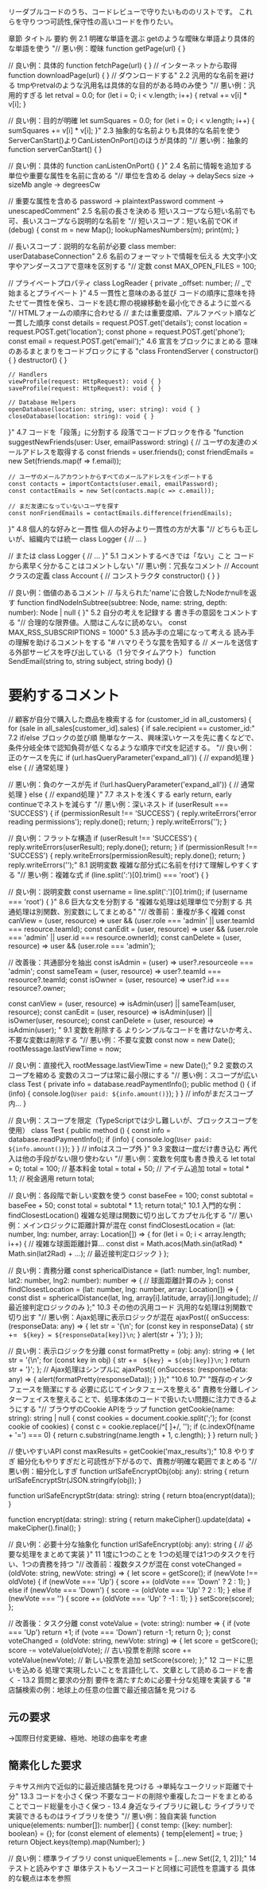 リーダブルコードのうち、コードレビューで守りたいもののリストです。
これらを守りつつ可読性,保守性の高いコードを作りたい。


章節	タイトル	要約	例
2.1	明確な単語を選ぶ	getのような曖昧な単語より具体的な単語を使う	"// 悪い例：曖昧
function getPage(url) { }

// 良い例：具体的
function fetchPage(url) { }  // インターネットから取得
function downloadPage(url) { }  // ダウンロードする"
2.2	汎用的な名前を避ける	tmpやretvalのような汎用名は具体的な目的がある時のみ使う	"// 悪い例：汎用的すぎる
let retval = 0.0;
for (let i = 0; i < v.length; i++) {
    retval += v[i] * v[i];
}

// 良い例：目的が明確
let sumSquares = 0.0;
for (let i = 0; i < v.length; i++) {
    sumSquares += v[i] * v[i];
}"
2.3	抽象的な名前よりも具体的な名前を使う	ServerCanStart()よりCanListenOnPort()のほうが具体的	"// 悪い例：抽象的
function serverCanStart() { }

// 良い例：具体的
function canListenOnPort() { }"
2.4	名前に情報を追加する	単位や重要な属性を名前に含める	"// 単位を含める
delay → delaySecs
size → sizeMb
angle → degreesCw

// 重要な属性を含める
password → plaintextPassword
comment → unescapedComment"
2.5	名前の長さを決める	短いスコープなら短い名前でも可、長いスコープなら説明的な名前を	"// 短いスコープ：短い名前でOK
if (debug) {
    const m = new Map();
    lookupNamesNumbers(m);
    print(m);
}

// 長いスコープ：説明的な名前が必要
class member: userDatabaseConnection"
2.6	名前のフォーマットで情報を伝える	大文字小文字やアンダースコアで意味を区別する	"// 定数
const MAX_OPEN_FILES = 100;

// プライベートプロパティ
class LogReader {
    private _offset: number;  // _で始まるとプライベート
}"
4.5	一貫性と意味のある並び	コードの順序に意味を持たせて一貫性を保ち、コードを読む際の視線移動を最小化できるように並べる	"// HTMLフォームの順序に合わせる
// または重要度順、アルファベット順など一貫した順序
const details = request.POST.get('details');
const location = request.POST.get('location');
const phone = request.POST.get('phone');
const email = request.POST.get('email');"
4.6	宣言をブロックにまとめる	意味のあるまとまりをコードブロックにする	"class FrontendServer {
    constructor() { }
    destructor() { }

    // Handlers
    viewProfile(request: HttpRequest): void { }
    saveProfile(request: HttpRequest): void { }

    // Database Helpers
    openDatabase(location: string, user: string): void { }
    closeDatabase(location: string): void { }
}"
4.7	コードを「段落」に分割する	段落でコードブロックを作る	"function suggestNewFriends(user: User, emailPassword: string) {
    // ユーザの友達のメールアドレスを取得する
    const friends = user.friends();
    const friendEmails = new Set(friends.map(f => f.email));

    // ユーザのメールアカウントからすべてのメールアドレスをインポートする
    const contacts = importContacts(user.email, emailPassword);
    const contactEmails = new Set(contacts.map(c => c.email));

    // まだ友達になっていないユーザを探す
    const nonFriendEmails = contactEmails.difference(friendEmails);
}"
4.8	個人的な好みと一貫性	個人の好みより一貫性の方が大事	"// どちらも正しいが、組織内では統一
class Logger {
    // ...
}

// または
class Logger
{
    // ...
}"
5.1	コメントするべきでは「ない」こと	コードから素早く分かることはコメントしない	"// 悪い例：冗長なコメント
// Accountクラスの定義
class Account {
    // コンストラクタ
    constructor() { }
}

// 良い例：価値のあるコメント
// 与えられた'name'に合致したNodeかnullを返す
function findNodeInSubtree(subtree: Node, name: string, depth: number): Node | null { }"
5.2	自分の考えを記録する	書き手の意図をコメントする	"// 合理的な限界値。人間はこんなに読めない。
const MAX_RSS_SUBSCRIPTIONS = 1000"
5.3	読み手の立場になって考える	読み手の理解を助けるコメントをする	"# ハマりそうな罠を告知する
// メールを送信する外部サービスを呼び出している（1 分でタイムアウト）
function SendEmail(string to, string subject, string body) {}

# 要約するコメント
// 顧客が自分で購入した商品を検索する
for (customer_id in all_customers) {
  for (sale in all_sales[customer_id].sales) {
    if sale.recipient == customer_id:"
7.2	if/else ブロックの並び順	簡単なケース、興味深いケースを先に書くなどで、条件分岐全体で認知負荷が低くなるような順序でif文を記述する。	"// 良い例：正のケースを先に
if (url.hasQueryParameter('expand_all')) {
    // expand処理
} else {
    // 通常処理
}

// 悪い例：負のケースが先
if (!url.hasQueryParameter('expand_all')) {
    // 通常処理
} else {
    // expand処理
}"
7.7	ネストを浅くする	early return, early continueでネストを減らす	"// 悪い例：深いネスト
if (userResult === 'SUCCESS') {
    if (permissionResult !== 'SUCCESS') {
        reply.writeErrors('error reading permissions');
        reply.done();
        return;
    }
    reply.writeErrors('');
}

// 良い例：フラットな構造
if (userResult !== 'SUCCESS') {
    reply.writeErrors(userResult);
    reply.done();
    return;
}
if (permissionResult !== 'SUCCESS') {
    reply.writeErrors(permissionResult);
    reply.done();
    return;
}
reply.writeErrors('');"
8.1	説明変数	複雑な部分式に名前を付けて理解しやすくする	"// 悪い例：複雑な式
if (line.split(':')[0].trim() === 'root') { }

// 良い例：説明変数
const username = line.split(':')[0].trim();
if (username === 'root') { }"
8.6	巨大な文を分割する	"複雑な処理は処理単位で分割する
共通処理は別関数、別変数にしてまとめる"	"// 改善前：重複が多く複雑
const canView = (user, resource) => user && (user.role === 'admin' || user.teamId === resource.teamId);
const canEdit = (user, resource) => user && (user.role === 'admin' || user.id === resource.ownerId);
const canDelete = (user, resource) => user && (user.role === 'admin');

// 改善後：共通部分を抽出
const isAdmin = (user) => user?.resourceole === 'admin';
const sameTeam = (user, resource) => user?.teamId === resource?.teamId;
const isOwner = (user, resource) => user?.id === resource?.owner;

const canView = (user, resource) => isAdmin(user) || sameTeam(user, resource);
const canEdit = (user, resource) => isAdmin(user) || isOwner(user, resource);
const canDelete = (user, resource) => isAdmin(user);
"
9.1	変数を削除する	よりシンプルなコードを書けないか考え、不要な変数は削除する	"// 悪い例：不要な変数
const now = new Date();
rootMessage.lastViewTime = now;

// 良い例：直接代入
rootMessage.lastViewTime = new Date();"
9.2	変数のスコープを縮める	変数のスコープは常に最小限にする	"// 悪い例：スコープが広い
class Test {
    private info = database.readPaymentInfo();
    public method () {
        if (info) {
            console.log(`User paid: ${info.amount()}`);
        }
    }
    // infoがまだスコープ内...
}

// 良い例：スコープを限定（TypeScriptでは少し難しいが、ブロックスコープを使用）
class Test {
    public method () {
        const info = database.readPaymentInfo();
        if (info) {
            console.log(`User paid: ${info.amount()}`);
        }
    }
    // infoはスコープ外
}"
9.3	変数は一度だけ書き込む	再代入は他の手段がない限り使わない	"// 悪い例：変数を何度も書き換える
let total = 0;
total = 100;        // 基本料金
total = total + 50; // アイテム追加
total = total * 1.1; // 税金適用
return total;

// 良い例：各段階で新しい変数を使う
const baseFee = 100;
const subtotal = baseFee + 50;
const total = subtotal * 1.1;
return total;"
10.1	入門的な例：findClosestLocation()	複雑な処理は関数に切り出してカプセル化する	"// 悪い例：メインロジックに距離計算が混在
const findClosestLocation = (lat: number, lng: number, array: Location[]) => {
    for (let i = 0; i < array.length; i++) {
        // 複雑な球面距離計算...
        const dist = Math.acos(Math.sin(latRad) * Math.sin(lat2Rad) + ...);
        // 最近接判定ロジック
    }
};

// 良い例：責務分離
const sphericalDistance = (lat1: number, lng1: number, lat2: number, lng2: number): number => {
    // 球面距離計算のみ
};
const findClosestLocation = (lat: number, lng: number, array: Location[]) => {
    const dist = sphericalDistance(lat, lng, array[i].latitude, array[i].longitude);
    // 最近接判定ロジックのみ
};"
10.3	その他の汎用コード	汎用的な処理は別関数で切り出す	"// 悪い例：Ajax処理に表示ロジックが混在
ajaxPost({
    onSuccess: (responseData: any) => {
        let str = '{\n';
        for (const key in responseData) {
            str += ` ${key} = ${responseData[key]}\n`;
        }
        alert(str + '}');
    }
});

// 良い例：表示ロジックを分離
const formatPretty = (obj: any): string => {
    let str = '{\n';
    for (const key in obj) {
        str += ` ${key} = ${obj[key]}\n`;
    }
    return str + '}';
};
// Ajax処理はシンプルに
ajaxPost({
    onSuccess: (responseData: any) => {
        alert(formatPretty(responseData));
    }
});"
"10.6
10.7"	"既存のインタフェースを簡潔にする
必要に応じてインタフェースを整える"	責務を分離しインターフェイスを整えることで、処理本体のコードで扱いたい問題に注力できるようにする	"// ブラウザのCookie APIをラップ
function getCookie(name: string): string | null {
    const cookies = document.cookie.split(';');
    for (const cookie of cookies) {
        const c = cookie.replace(/^[ ]+/, '');
        if (c.indexOf(name + '=') === 0) {
            return c.substring(name.length + 1, c.length);
        }
    }
    return null;
}

// 使いやすいAPI
const maxResults = getCookie('max_results');"
10.8	やりすぎ	細分化もやりすぎだと可読性が下がるので、責務が明確な範囲でまとめる	"// 悪い例：細分化しすぎ
function urlSafeEncryptObj(obj: any): string {
    return urlSafeEncryptStr(JSON.stringify(obj));
}

function urlSafeEncryptStr(data: string): string {
    return btoa(encrypt(data));
}

function encrypt(data: string): string {
    return makeCipher().update(data) + makeCipher().final();
}

// 良い例：必要十分な抽象化
function urlSafeEncrypt(obj: any): string {
    // 必要な処理をまとめて実装
}"
11	1度に1つのことを	1つの処理では1つのタスクを行い、1つの責務を持つ	"// 改善前：複数タスクが混在
const voteChanged = (oldVote: string, newVote: string) => {
    let score = getScore();
    if (newVote !== oldVote) {
        if (newVote === 'Up') {
            score += (oldVote === 'Down' ? 2 : 1);
        } else if (newVote === 'Down') {
            score -= (oldVote === 'Up' ? 2 : 1);
        } else if (newVote === '') {
            score += (oldVote === 'Up' ? -1 : 1);
        }
    }
    setScore(score);
};

// 改善後：タスク分離
const voteValue = (vote: string): number => {
    if (vote === 'Up') return +1;
    if (vote === 'Down') return -1;
    return 0;
};
const voteChanged = (oldVote: string, newVote: string) => {
    let score = getScore();
    score -= voteValue(oldVote);  // 古い投票を削除
    score += voteValue(newVote);  // 新しい投票を追加
    setScore(score);
};"
12	コードに思いを込める	処理で実現したいことを言語化して、文章として読めるコードを書く	-
13.2	質問と要求の分割	要件を満たすために必要十分な処理を実装する	"# 店舗検索の例：地球上の任意の位置で最近接店舗を見つける
## 元の要求
→国際日付変更線、極地、地球の曲率を考慮

## 簡素化した要求
テキサス州内で近似的に最近接店舗を見つける
→単純なユークリッド距離で十分"
13.3	コードを小さく保つ	不要なコードの削除や重複したコードをまとめることでコード総量を小さく保つ	-
13.4	身近なライブラリに親しむ	ライブラリで実装できるものはライブラリを使う	"// 悪い例：独自実装
function unique(elements: number[]): number[] {
    const temp: {[key: number]: boolean} = {};
    for (const element of elements) {
        temp[element] = true;
    }
    return Object.keys(temp).map(Number);
}

// 良い例：標準ライブラリ
const uniqueElements = [...new Set([2, 1, 2])];"
14	テストと読みやすさ	単体テストもソースコードと同様に可読性を意識する	具体的な観点は本を参照
